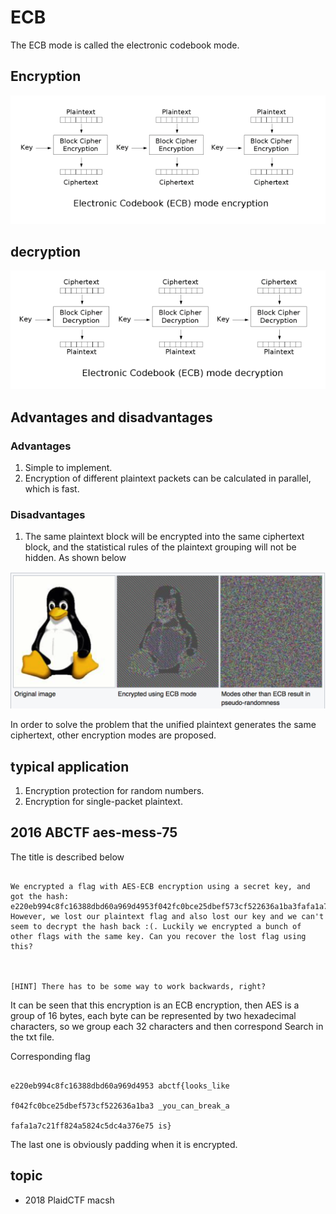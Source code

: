 # ECB



The ECB mode is called the electronic codebook mode.


## Encryption


![](./figure/ecb_encryption.png)



## decryption


![](./figure/ecb_decryption.png)



## Advantages and disadvantages


### Advantages


1. Simple to implement.
2. Encryption of different plaintext packets can be calculated in parallel, which is fast.


### Disadvantages


1. The same plaintext block will be encrypted into the same ciphertext block, and the statistical rules of the plaintext grouping will not be hidden. As shown below


![image-20180716215135907](./figure/ecb_bad_linux.png)



In order to solve the problem that the unified plaintext generates the same ciphertext, other encryption modes are proposed.


## typical application


1. Encryption protection for random numbers.
2. Encryption for single-packet plaintext.


## 2016 ABCTF aes-mess-75



The title is described below


```

We encrypted a flag with AES-ECB encryption using a secret key, and got the hash: e220eb994c8fc16388dbd60a969d4953f042fc0bce25dbef573cf522636a1ba3fafa1a7c21ff824a5824c5dc4a376e75 However, we lost our plaintext flag and also lost our key and we can't seem to decrypt the hash back :(. Luckily we encrypted a bunch of other flags with the same key. Can you recover the lost flag using this?



[HINT] There has to be some way to work backwards, right?

```



It can be seen that this encryption is an ECB encryption, then AES is a group of 16 bytes, each byte can be represented by two hexadecimal characters, so we group each 32 characters and then correspond Search in the txt file.


Corresponding flag


```

e220eb994c8fc16388dbd60a969d4953 abctf{looks_like

f042fc0bce25dbef573cf522636a1ba3 _you_can_break_a

fafa1a7c21ff824a5824c5dc4a376e75 is}
```



The last one is obviously padding when it is encrypted.


## topic


- 2018 PlaidCTF macsh


